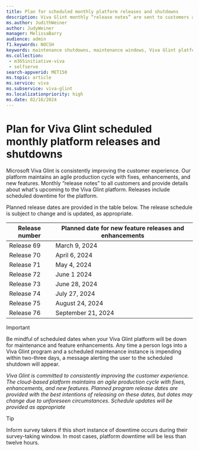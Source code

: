 ```yaml
---
title: Plan for scheduled monthly platform releases and shutdowns
description: Viva Glint monthly “release notes” are sent to customers and provide details about what's upcoming for the Viva Glint platform. Releases include scheduled downtime for regular platform maintenance. 
ms.author: JudithWeiner
author: JudyWeiner
manager: MelissaBarry
audience: admin
f1.keywords: NOCSH
keywords: maintenance shutdowns, maintenance windows, Viva Glint platform shutdowns
ms.collection: 
 - m365initiative-viva
 - selfserve
search-appverid: MET150
ms.topic: article
ms.service: viva
ms.subservice: viva-glint
ms.localizationpriority: high
ms.date: 02/16/2024
---
```


# Plan for Viva Glint scheduled monthly platform releases and shutdowns

Microsoft Viva Glint is consistently improving the customer experience. Our platform maintains an agile production cycle with fixes, enhancements, and new features. Monthly “release notes” to all customers and provide details about what's upcoming to the Viva Glint platform. Releases include scheduled downtime for the platform.  

Planned release dates are provided in the table below. The release schedule is subject to change and is updated, as appropriate. 

|Release number|Planned date for new feature releases and enhancements|
|--------------|-------------------------------------------------------|
|Release 69|March 9, 2024|
|Release 70|April 6, 2024|
|Release 71|May 4, 2024|
|Release 72|June 1 2024|
|Release 73|June 28, 2024|
|Release 74|July 27, 2024|
|Release 75|August 24, 2024|
|Release 76|September 21, 2024|

>[!IMPORTANT]
>Be mindful of scheduled dates when your Viva Glint platform will be down for maintenance and feature enhancements. Any time a person logs into a Viva Glint program and a scheduled maintenance instance is impending within two-three days, a message alerting the user to the scheduled shutdown will appear.
>
>*Viva Glint is committed to consistently improving the customer experience. The cloud-based platform maintains an agile production cycle with fixes, enhancements, and new features. Planned program release dates are provided with the best intentions of releasing on these dates, but dates may change due to unforeseen circumstances. Schedule updates will be provided as appropriate*

>[!TIP]
>Inform survey takers if this short instance of downtime occurs during their survey-taking window. In most cases, platform downtime will be less than twelve hours.











